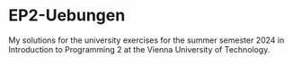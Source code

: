 # EP2-Uebungen

My solutions for the university exercises for the summer semester 2024 in Introduction to Programming 2 at the Vienna University of Technology.
